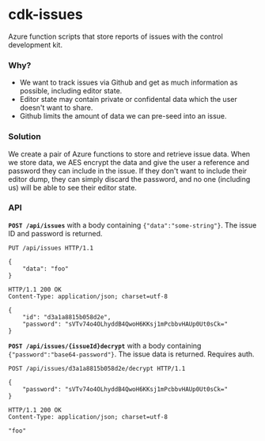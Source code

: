 # cdk-issues

Azure function scripts that store reports of issues with the control development kit.

### Why?

 - We want to track issues via Github and get as much information as possible, including editor state.
 - Editor state may contain private or confidental data which the user doesn't want to share.
 - Github limits the amount of data we can pre-seed into an issue.

### Solution

We create a pair of Azure functions to store and retrieve issue data. When we store data, we AES encrypt the data and give the user a reference and password they can include in the issue. If they don't want to include their editor dump, they can simply discard the password, and no one (including us) will be able to see their editor state.

### API

**`POST /api/issues`** with a body containing `{"data":"some-string"}`. The issue ID and password is returned.

```http
PUT /api/issues HTTP/1.1

{
    "data": "foo"
}

HTTP/1.1 200 OK
Content-Type: application/json; charset=utf-8

{
    "id": "d3a1a8815b058d2e",
    "password": "sVTv74o4OLhyddB4QwoH6KKsj1mPcbbvHAUp0Ut0sCk="
}
```

**`POST /api/issues/{issueId}decrypt`** with a body containing `{"password":"base64-password"}`. The issue data is returned. Requires auth.

```http
POST /api/issues/d3a1a8815b058d2e/decrypt HTTP/1.1

{
    "password": "sVTv74o4OLhyddB4QwoH6KKsj1mPcbbvHAUp0Ut0sCk="
}

HTTP/1.1 200 OK
Content-Type: application/json; charset=utf-8

"foo"
```

